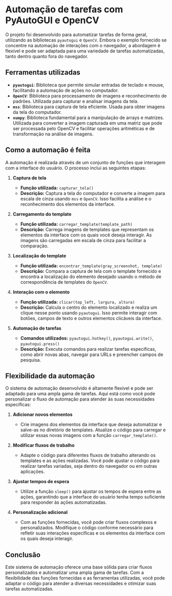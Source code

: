 # Automação de tarefas com PyAutoGUI e OpenCV

O projeto foi desenvolvido para automatizar tarefas de forma geral, utilizando as bibliotecas `pyautogui` e `OpenCV`. Embora o exemplo fornecido se concentre na automação de interações com o navegador, a abordagem é flexível e pode ser adaptada para uma variedade de tarefas automatizadas, tanto dentro quanto fora do navegador.

## Ferramentas utilizadas

- **`pyautogui`**: Biblioteca que permite simular entradas de teclado e mouse, facilitando a automação de ações no computador.
- **`OpenCV`**: Biblioteca para processamento de imagens e reconhecimento de padrões. Utilizada para capturar e analisar imagens da tela.
- **`mss`**: Biblioteca para captura de tela eficiente. Usada para obter imagens da tela do computador.
- **`numpy`**: Biblioteca fundamental para a manipulação de arrays e matrizes. Utilizada para converter a imagem capturada em uma matriz que pode ser processada pelo OpenCV e facilitar operações aritméticas e de transformação na análise de imagens.

## Como a automação é feita

A automação é realizada através de um conjunto de funções que interagem com a interface do usuário. O processo inclui as seguintes etapas:

1. **Captura de tela**
   - **Função utilizada:** `capturar_tela()`
   - **Descrição:** Captura a tela do computador e converte a imagem para escala de cinza usando `mss` e `OpenCV`. Isso facilita a análise e o reconhecimento dos elementos da interface.

2. **Carregamento do template**
   - **Função utilizada:** `carregar_template(template_path)`
   - **Descrição:** Carrega imagens de templates que representam os elementos da interface com os quais você deseja interagir. As imagens são carregadas em escala de cinza para facilitar a comparação.

3. **Localização do template**
   - **Função utilizada:** `encontrar_template(gray_screenshot, template)`
   - **Descrição:** Compara a captura de tela com o template fornecido e encontra a localização do elemento desejado usando o método de correspondência de templates do `OpenCV`.

4. **Interação com o elemento**
   - **Função utilizada:** `clicar(top_left, largura, altura)`
   - **Descrição:** Calcula o centro do elemento localizado e realiza um clique nesse ponto usando `pyautogui`. Isso permite interagir com botões, campos de texto e outros elementos clicáveis da interface.

5. **Automação de tarefas**
   - **Comandos utilizados:** `pyautogui.hotkey()`, `pyautogui.write()`, `pyautogui.press()`
   - **Descrição:** Executa comandos para realizar tarefas específicas, como abrir novas abas, navegar para URLs e preencher campos de pesquisa.

## Flexibilidade da automação

O sistema de automação desenvolvido é altamente flexível e pode ser adaptado para uma ampla gama de tarefas. Aqui está como você pode personalizar o fluxo de automação para atender às suas necessidades específicas:

1. **Adicionar novos elementos**
   - Crie imagens dos elementos da interface que deseja automatizar e salve-as no diretório de templates. Atualize o código para carregar e utilizar essas novas imagens com a função `carregar_template()`.

2. **Modificar fluxos de trabalho**
   - Adapte o código para diferentes fluxos de trabalho alterando os templates e as ações realizadas. Você pode ajustar o código para realizar tarefas variadas, seja dentro do navegador ou em outras aplicações.

3. **Ajustar tempos de espera**
   - Utilize a função `sleep()` para ajustar os tempos de espera entre as ações, garantindo que a interface do usuário tenha tempo suficiente para responder às ações automatizadas.

4. **Personalização adicional**
   - Com as funções fornecidas, você pode criar fluxos complexos e personalizados. Modifique o código conforme necessário para refletir suas interações específicas e os elementos da interface com os quais deseja interagir.

## Conclusão

Este sistema de automação oferece uma base sólida para criar fluxos personalizados e automatizar uma ampla gama de tarefas. Com a flexibilidade das funções fornecidas e as ferramentas utilizadas, você pode adaptar o código para atender a diversas necessidades e otimizar suas tarefas automatizadas.
